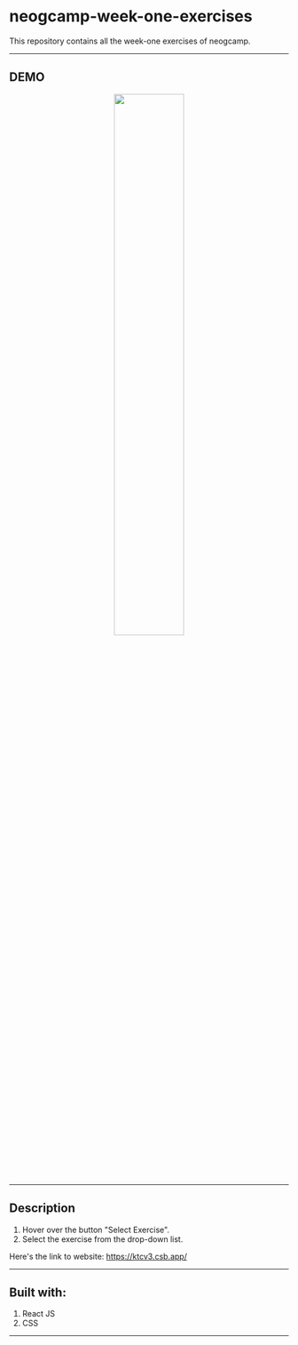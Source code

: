 # neogcamp-week-one-exercises


This repository contains all the week-one exercises of neogcamp.

---

## DEMO 

<p align="center" width="100%">
    <img width="50%" src="demo.gif"> 
</p>

---

## Description 

1. Hover over the button "Select Exercise".
2. Select the exercise from the drop-down list.

Here's the link to website:
https://ktcv3.csb.app/

---

## Built with:

1. React JS 
2. CSS

****


